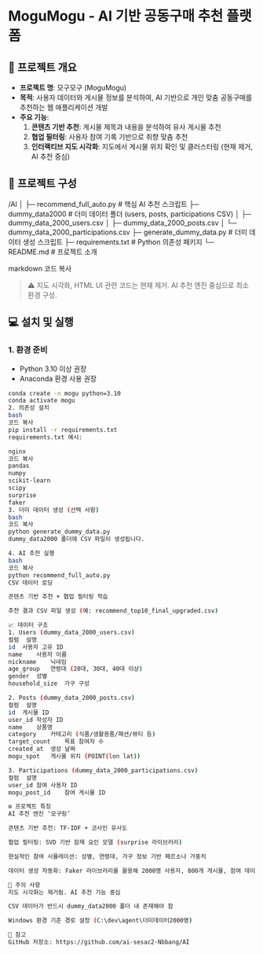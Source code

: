 # MoguMogu - AI 기반 공동구매 추천 플랫폼

## 🚀 프로젝트 개요

- **프로젝트 명**: 모구모구 (MoguMogu)  
- **목적**: 사용자 데이터와 게시물 정보를 분석하여, AI 기반으로 개인 맞춤 공동구매를 추천하는 웹 애플리케이션 개발  
- **주요 기능**:
  1. **콘텐츠 기반 추천**: 게시물 제목과 내용을 분석하여 유사 게시물 추천  
  2. **협업 필터링**: 사용자 참여 기록 기반으로 취향 맞춤 추천  
  3. **인터랙티브 지도 시각화**: 지도에서 게시물 위치 확인 및 클러스터링 (현재 제거, AI 추천 중심)

## 📂 프로젝트 구성

/AI
│
├─ recommend_full_auto.py # 핵심 AI 추천 스크립트
├─ dummy_data2000 # 더미 데이터 폴더 (users, posts, participations CSV)
│ ├─ dummy_data_2000_users.csv
│ ├─ dummy_data_2000_posts.csv
│ └─ dummy_data_2000_participations.csv
├─ generate_dummy_data.py # 더미 데이터 생성 스크립트
├─ requirements.txt # Python 의존성 패키지
└─ README.md # 프로젝트 소개

markdown
코드 복사

> ⚠️ 지도 시각화, HTML UI 관련 코드는 현재 제거. AI 추천 엔진 중심으로 최소 환경 구성.

## 💻 설치 및 실행

### 1. 환경 준비
- Python 3.10 이상 권장  
- Anaconda 환경 사용 권장  

```bash
conda create -n mogu python=3.10
conda activate mogu
2. 의존성 설치
bash
코드 복사
pip install -r requirements.txt
requirements.txt 예시:

nginx
코드 복사
pandas
numpy
scikit-learn
scipy
surprise
faker
3. 더미 데이터 생성 (선택 사항)
bash
코드 복사
python generate_dummy_data.py
dummy_data2000 폴더에 CSV 파일이 생성됩니다.

4. AI 추천 실행
bash
코드 복사
python recommend_full_auto.py
CSV 데이터 로딩

콘텐츠 기반 추천 + 협업 필터링 학습

추천 결과 CSV 파일 생성 (예: recommend_top10_final_upgraded.csv)

📈 데이터 구조
1. Users (dummy_data_2000_users.csv)
컬럼	설명
id	사용자 고유 ID
name	사용자 이름
nickname	닉네임
age_group	연령대 (20대, 30대, 40대 이상)
gender	성별
household_size	가구 구성

2. Posts (dummy_data_2000_posts.csv)
컬럼	설명
id	게시물 ID
user_id	작성자 ID
name	상품명
category	카테고리 (식품/생활용품/패션/뷰티 등)
target_count	목표 참여자 수
created_at	생성 날짜
mogu_spot	게시물 위치 (POINT(lon lat))

3. Participations (dummy_data_2000_participations.csv)
컬럼	설명
user_id	참여 사용자 ID
mogu_post_id	참여 게시물 ID

⚙️ 프로젝트 특징
AI 추천 엔진 ‘모구링’

콘텐츠 기반 추천: TF-IDF + 코사인 유사도

협업 필터링: SVD 기반 잠재 요인 모델 (surprise 라이브러리)

현실적인 참여 시뮬레이션: 성별, 연령대, 가구 정보 기반 페르소나 가중치

데이터 생성 자동화: Faker 라이브러리를 활용해 2000명 사용자, 800개 게시물, 참여 데이터 생성

📌 주의 사항
지도 시각화는 제거됨. AI 추천 기능 중심

CSV 데이터가 반드시 dummy_data2000 폴더 내 존재해야 함

Windows 환경 기준 경로 설정 (C:\dev\agent\더미데이터2000명)

📝 참고
GitHub 저장소: https://github.com/ai-sesac2-Nbbang/AI
